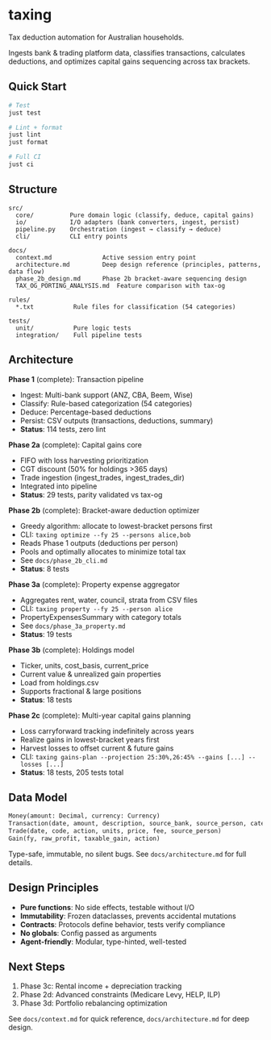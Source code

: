 # taxing

Tax deduction automation for Australian households.

Ingests bank & trading platform data, classifies transactions, calculates deductions, and optimizes capital gains sequencing across tax brackets.

## Quick Start

```bash
# Test
just test

# Lint + format
just lint
just format

# Full CI
just ci
```

## Structure

```
src/
  core/          Pure domain logic (classify, deduce, capital gains)
  io/            I/O adapters (bank converters, ingest, persist)
  pipeline.py    Orchestration (ingest → classify → deduce)
  cli/           CLI entry points

docs/
  context.md              Active session entry point
  architecture.md         Deep design reference (principles, patterns, data flow)
  phase_2b_design.md      Phase 2b bracket-aware sequencing design
  TAX_OG_PORTING_ANALYSIS.md  Feature comparison with tax-og

rules/
  *.txt           Rule files for classification (54 categories)

tests/
  unit/           Pure logic tests
  integration/    Full pipeline tests
```

## Architecture

**Phase 1** (complete): Transaction pipeline
- Ingest: Multi-bank support (ANZ, CBA, Beem, Wise)
- Classify: Rule-based categorization (54 categories)
- Deduce: Percentage-based deductions
- Persist: CSV outputs (transactions, deductions, summary)
- **Status**: 114 tests, zero lint

**Phase 2a** (complete): Capital gains core
- FIFO with loss harvesting prioritization
- CGT discount (50% for holdings >365 days)
- Trade ingestion (ingest_trades, ingest_trades_dir)
- Integrated into pipeline
- **Status**: 29 tests, parity validated vs tax-og

**Phase 2b** (complete): Bracket-aware deduction optimizer
- Greedy algorithm: allocate to lowest-bracket persons first
- CLI: `taxing optimize --fy 25 --persons alice,bob`
- Reads Phase 1 outputs (deductions per person)
- Pools and optimally allocates to minimize total tax
- See `docs/phase_2b_cli.md`
- **Status**: 8 tests

**Phase 3a** (complete): Property expense aggregator
- Aggregates rent, water, council, strata from CSV files
- CLI: `taxing property --fy 25 --person alice`
- PropertyExpensesSummary with category totals
- See `docs/phase_3a_property.md`
- **Status**: 19 tests

**Phase 3b** (complete): Holdings model
- Ticker, units, cost_basis, current_price
- Current value & unrealized gain properties
- Load from holdings.csv
- Supports fractional & large positions
- **Status**: 18 tests

**Phase 2c** (complete): Multi-year capital gains planning
- Loss carryforward tracking indefinitely across years
- Realize gains in lowest-bracket years first
- Harvest losses to offset current & future gains
- CLI: `taxing gains-plan --projection 25:30%,26:45% --gains [...] --losses [...]`
- **Status**: 18 tests, 205 tests total

## Data Model

```python
Money(amount: Decimal, currency: Currency)
Transaction(date, amount, description, source_bank, source_person, category?, is_transfer?)
Trade(date, code, action, units, price, fee, source_person)
Gain(fy, raw_profit, taxable_gain, action)
```

Type-safe, immutable, no silent bugs. See `docs/architecture.md` for full details.

## Design Principles

- **Pure functions**: No side effects, testable without I/O
- **Immutability**: Frozen dataclasses, prevents accidental mutations
- **Contracts**: Protocols define behavior, tests verify compliance
- **No globals**: Config passed as arguments
- **Agent-friendly**: Modular, type-hinted, well-tested

## Next Steps

1. Phase 3c: Rental income + depreciation tracking
2. Phase 2d: Advanced constraints (Medicare Levy, HELP, ILP)
3. Phase 3d: Portfolio rebalancing optimization

See `docs/context.md` for quick reference, `docs/architecture.md` for deep design.
